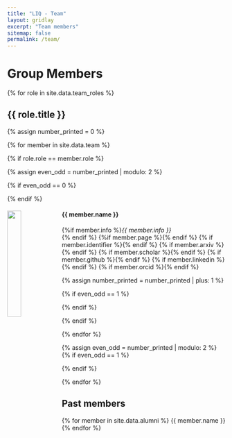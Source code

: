 ```yaml
---
title: "LIQ - Team"
layout: gridlay
excerpt: "Team members"
sitemap: false
permalink: /team/
---
```




# Group Members



{% for role in site.data.team_roles %}

## {{ role.title }}

{% assign number_printed = 0 %}

{% for member in site.data.team %}

{% if role.role == member.role %}

{% assign even_odd = number_printed | modulo: 2 %}

{% if even_odd == 0 %}
<div class="row">
{% endif %}

<div class="col-sm-6 clearfix">
  <img src="{{ site.url }}{{ site.baseurl }}/images/team/{{ member.photo }}" class="img-responsive" width="25%" style="float: left" />
  <h4>{{ member.name }}</h4>
  {%if member.info %}<i>{{ member.info }}</i><br />{% endif %}
  {%if member.page %}<a href="{{ site.url }}{{ site.baseurl }}/{{ member.page }}/"><span class="fa-stack" style="vertical-align: top; width: 1.75em;"><i class="fas fa-square fa-stack-2x"></i><i class="fas fa-house fa-stack-1x fa-stack-inner fa-inverse"></i></span></a>{% endif %} {% if member.identifier %}<a href="mailto:{{ member.identifier }}@ulb.be"><i class="fas fa-envelope-square fa-2x"></i></a>{% endif %} {% if member.arxiv %}<a href="https://arxiv.org/a/{{ member.arxiv }}"><i class="ai ai-arxiv-square fa-2x"></i></a>{% endif %} {% if member.scholar %}<a href="https://scholar.google.com/citations?hl=en&user={{ member.scholar }}"><i class="ai ai-google-scholar-square fa-2x"></i></a>{% endif %} {% if member.github %}<a href="https://github.com/{{ member.github }}"><i class="fa-brands fa-github-square fa-2x"></i></a>{% endif %} {% if member.linkedin %}<a href="https://linkedin.com/in/{{ member.linkedin }}"><i class="fa-brands fa-linkedin fa-2x"></i></a>{% endif %}  {% if member.orcid %}<a href="https://orcid.org/{{ member.orcid }}"><i class="ai ai-orcid-square fa-2x"></i></a>{% endif %}
</div>

{% assign number_printed = number_printed | plus: 1 %}

{% if even_odd == 1 %}
</div>
{% endif %}

{% endif %}

{% endfor %}

{% assign even_odd = number_printed | modulo: 2 %}
{% if even_odd == 1 %}
</div>
{% endif %}

{% endfor %}



## Past members

<div class="row">

<div class="col-sm-6 clearfix">
{% for member in site.data.alumni %}
{{ member.name }}
{% endfor %}
</div>

</div>
